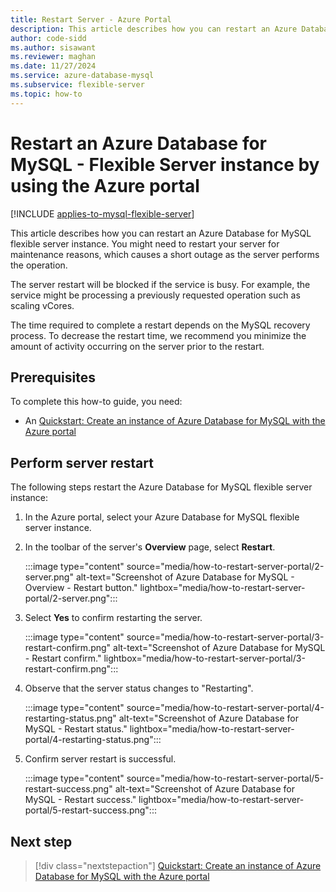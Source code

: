 ```yaml
---
title: Restart Server - Azure Portal
description: This article describes how you can restart an Azure Database for MySQL - Flexible Server instance by using the Azure portal.
author: code-sidd
ms.author: sisawant
ms.reviewer: maghan
ms.date: 11/27/2024
ms.service: azure-database-mysql
ms.subservice: flexible-server
ms.topic: how-to
---
```


# Restart an Azure Database for MySQL - Flexible Server instance by using the Azure portal

[!INCLUDE [applies-to-mysql-flexible-server](../includes/applies-to-mysql-flexible-server.md)]

This article describes how you can restart an Azure Database for MySQL flexible server instance. You might need to restart your server for maintenance reasons, which causes a short outage as the server performs the operation.

The server restart will be blocked if the service is busy. For example, the service might be processing a previously requested operation such as scaling vCores.

The time required to complete a restart depends on the MySQL recovery process. To decrease the restart time, we recommend you minimize the amount of activity occurring on the server prior to the restart.

## Prerequisites

To complete this how-to guide, you need:
- An [Quickstart: Create an instance of Azure Database for MySQL with the Azure portal](quickstart-create-server-portal.md)

## Perform server restart

The following steps restart the Azure Database for MySQL flexible server instance:

1. In the Azure portal, select your Azure Database for MySQL flexible server instance.

1. In the toolbar of the server's **Overview** page, select **Restart**.

   :::image type="content" source="media/how-to-restart-server-portal/2-server.png" alt-text="Screenshot of Azure Database for MySQL - Overview - Restart button." lightbox="media/how-to-restart-server-portal/2-server.png":::

1. Select **Yes** to confirm restarting the server.

   :::image type="content" source="media/how-to-restart-server-portal/3-restart-confirm.png" alt-text="Screenshot of Azure Database for MySQL - Restart confirm." lightbox="media/how-to-restart-server-portal/3-restart-confirm.png":::

1. Observe that the server status changes to "Restarting".

   :::image type="content" source="media/how-to-restart-server-portal/4-restarting-status.png" alt-text="Screenshot of Azure Database for MySQL - Restart status." lightbox="media/how-to-restart-server-portal/4-restarting-status.png":::

1. Confirm server restart is successful.

   :::image type="content" source="media/how-to-restart-server-portal/5-restart-success.png" alt-text="Screenshot of Azure Database for MySQL - Restart success." lightbox="media/how-to-restart-server-portal/5-restart-success.png":::

## Next step

> [!div class="nextstepaction"]
> [Quickstart: Create an instance of Azure Database for MySQL with the Azure portal](quickstart-create-server-portal.md)

